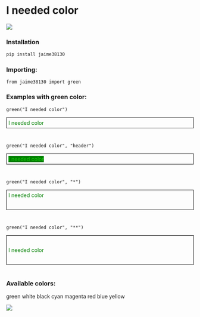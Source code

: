 # I needed color

![](https://www.jaimedcsilva.com/static/img/python.png)




### Installation 

```sh
pip install jaime38130
```






### Importing:
`from jaime38130 import green`

### Examples with green color:

`green("I needed color")`
<div style="border:1px solid black; margin-bottom:40px; padding:5px;">
<span style="color:green"> I needed color</span> <br>
</div>

`
green("I needed color", "header")
`

<div style="border:1px solid black; margin-bottom:40px; padding:5px 5px 5px 5px;">
<span style="background-color:green; color:#16C60C;"> I needed color</span> <br>
</div>



`
green("I needed color", "*")
`

<div style="border:1px solid black; margin-bottom:40px; padding:5px 5px 30px 5px;">
<span style="color:green"> I needed color</span> <br>
</div>

`
green("I needed color", "**")
`

<div style="border:1px solid black; margin-bottom:40px; padding:30px 5px 30px 5px;">
<span style="color:green"> I needed color</span> <br>
</div>
 
### Available colors:
green
white
black
cyan
magenta
red
blue
yellow

![](https://www.jaimedcsilva.com/static/img/python.png)



